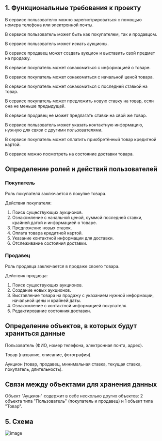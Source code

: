 ## 1. Функциональные требования к проекту

В сервисе пользователю можно зарегистрироваться с помощью номера телефона или электронной почты.

В сервисе пользователь может быть как покупателем, так и продавцом.

В сервисе пользователь может искать аукционы.

В сервисе продавец может создать аукцион и выставить свой предмет на продажу.

В сервисе покупатель может ознакомиться с информацией о товаре.

В сервисе покупатель может ознакомиться с начальной ценой товара.

В сервисе покупатель может ознакомиться с последней ставкой на товар.

В сервисе покупатель может предложить новую ставку на товар, если она не меньше предыдущей.

В сервисе продавец не может предлагать ставки на свой же товар.

В сервисе пользователь может указать контактную информацию, нужную для связи с другими пользователями.

В сервисе покупатель может оплатить приобретённый товар кредитной картой.

В сервисе можно посмотреть на состояние доставки товара.

## Определение ролей и действий пользователей

### Покупатель

Роль покупателя заключается в покупке товара.

Действия покупателя:
1) Поиск существующих аукционов.
2) Ознакомление с начальной ценой, суммой последней ставки, крайней датой и информацией о товаре.
3) Предложение новых ставок.
4) Оплата товара кредитной картой.
5) Указание контактной информации для доставки.
5) Отслеживание состояния доставки.

### Продавец

Роль продавца заключается в продаже своего товара.

Действия продавца:
1) Поиск существующих аукционов.
2) Создание новых аукционов.
3) Выставление товара на продажу с указанием нужной информации, начальной цены и крайней даты.
4) Ознакомление с контактной информацией покупателя.
5) Редактирование состояния доставки.

   
## Определение объектов, в которых будут храниться данные

Пользователь (ФИО, номер телефона, электронная почта, адрес).

Товар (название, описание, фотография).

Аукцион (товар, продавец, минимальная ставка, текущая ставка, покупатель, длительность).

## Связи между объектами для хранения данных

Объект "Ауцкион" содержит в себе несколько других объектов: 2 объекта типа "Пользователь" (покупатель и продавец) и 1 объект типа "Товар".


## 5. Схема 
![image](https://raw.githubusercontent.com/dozmaden/BD_B2019_PING_6/main/Practice%201/graph.png)
